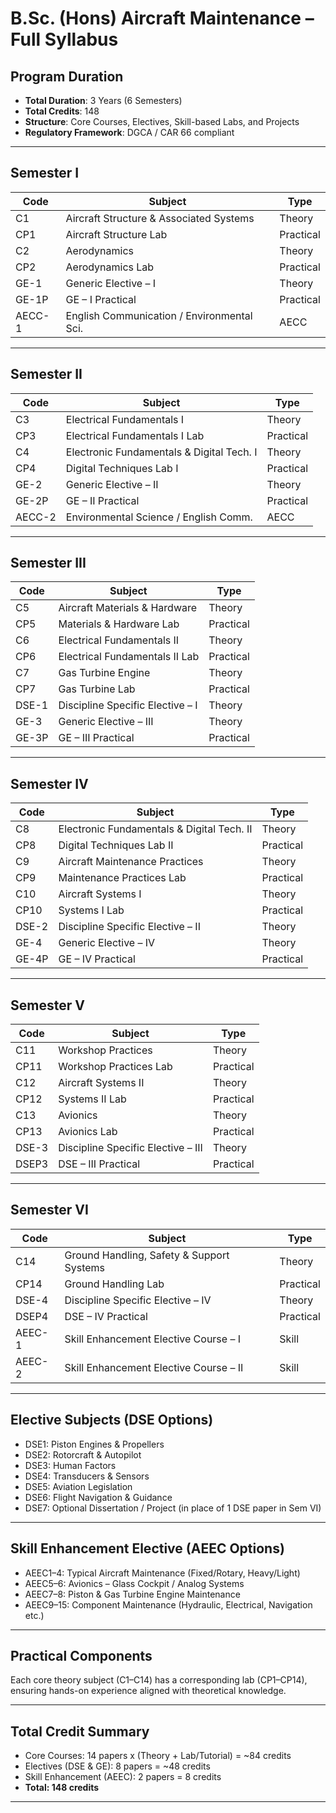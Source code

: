 # B.Sc. (Hons) Aircraft Maintenance – Full Syllabus

## Program Duration
- **Total Duration**: 3 Years (6 Semesters)
- **Total Credits**: 148
- **Structure**: Core Courses, Electives, Skill-based Labs, and Projects
- **Regulatory Framework**: DGCA / CAR 66 compliant

---

## Semester I
| Code     | Subject                                     | Type      |
|----------|---------------------------------------------|-----------|
| C1       | Aircraft Structure & Associated Systems     | Theory    |
| CP1      | Aircraft Structure Lab                      | Practical |
| C2       | Aerodynamics                                | Theory    |
| CP2      | Aerodynamics Lab                            | Practical |
| GE-1     | Generic Elective – I                        | Theory    |
| GE-1P    | GE – I Practical                            | Practical |
| AECC-1   | English Communication / Environmental Sci.  | AECC      |

---

## Semester II
| Code     | Subject                                     | Type      |
|----------|---------------------------------------------|-----------|
| C3       | Electrical Fundamentals I                   | Theory    |
| CP3      | Electrical Fundamentals I Lab               | Practical |
| C4       | Electronic Fundamentals & Digital Tech. I   | Theory    |
| CP4      | Digital Techniques Lab I                    | Practical |
| GE-2     | Generic Elective – II                       | Theory    |
| GE-2P    | GE – II Practical                           | Practical |
| AECC-2   | Environmental Science / English Comm.       | AECC      |

---

## Semester III
| Code     | Subject                                     | Type      |
|----------|---------------------------------------------|-----------|
| C5       | Aircraft Materials & Hardware               | Theory    |
| CP5      | Materials & Hardware Lab                    | Practical |
| C6       | Electrical Fundamentals II                  | Theory    |
| CP6      | Electrical Fundamentals II Lab              | Practical |
| C7       | Gas Turbine Engine                          | Theory    |
| CP7      | Gas Turbine Lab                             | Practical |
| DSE-1    | Discipline Specific Elective – I            | Theory    |
| GE-3     | Generic Elective – III                      | Theory    |
| GE-3P    | GE – III Practical                          | Practical |

---

## Semester IV
| Code     | Subject                                     | Type      |
|----------|---------------------------------------------|-----------|
| C8       | Electronic Fundamentals & Digital Tech. II  | Theory    |
| CP8      | Digital Techniques Lab II                   | Practical |
| C9       | Aircraft Maintenance Practices              | Theory    |
| CP9      | Maintenance Practices Lab                   | Practical |
| C10      | Aircraft Systems I                          | Theory    |
| CP10     | Systems I Lab                               | Practical |
| DSE-2    | Discipline Specific Elective – II           | Theory    |
| GE-4     | Generic Elective – IV                       | Theory    |
| GE-4P    | GE – IV Practical                           | Practical |

---

## Semester V
| Code     | Subject                                     | Type      |
|----------|---------------------------------------------|-----------|
| C11      | Workshop Practices                          | Theory    |
| CP11     | Workshop Practices Lab                      | Practical |
| C12      | Aircraft Systems II                         | Theory    |
| CP12     | Systems II Lab                              | Practical |
| C13      | Avionics                                    | Theory    |
| CP13     | Avionics Lab                                | Practical |
| DSE-3    | Discipline Specific Elective – III          | Theory    |
| DSEP3    | DSE – III Practical                         | Practical |

---

## Semester VI
| Code     | Subject                                     | Type      |
|----------|---------------------------------------------|-----------|
| C14      | Ground Handling, Safety & Support Systems   | Theory    |
| CP14     | Ground Handling Lab                         | Practical |
| DSE-4    | Discipline Specific Elective – IV           | Theory    |
| DSEP4    | DSE – IV Practical                          | Practical |
| AEEC-1   | Skill Enhancement Elective Course – I       | Skill     |
| AEEC-2   | Skill Enhancement Elective Course – II      | Skill     |

---

## Elective Subjects (DSE Options)
- DSE1: Piston Engines & Propellers
- DSE2: Rotorcraft & Autopilot
- DSE3: Human Factors
- DSE4: Transducers & Sensors
- DSE5: Aviation Legislation
- DSE6: Flight Navigation & Guidance
- DSE7: Optional Dissertation / Project (in place of 1 DSE paper in Sem VI)

---

## Skill Enhancement Elective (AEEC Options)
- AEEC1–4: Typical Aircraft Maintenance (Fixed/Rotary, Heavy/Light)
- AEEC5–6: Avionics – Glass Cockpit / Analog Systems
- AEEC7–8: Piston & Gas Turbine Engine Maintenance
- AEEC9–15: Component Maintenance (Hydraulic, Electrical, Navigation etc.)

---

## Practical Components
Each core theory subject (C1–C14) has a corresponding lab (CP1–CP14), ensuring hands-on experience aligned with theoretical knowledge.

---

## Total Credit Summary
- Core Courses: 14 papers x (Theory + Lab/Tutorial) = ~84 credits
- Electives (DSE & GE): 8 papers = ~48 credits
- Skill Enhancement (AEEC): 2 papers = 8 credits
- **Total: 148 credits**

---

